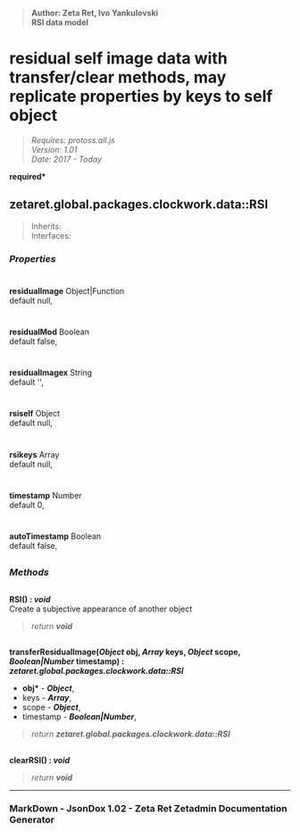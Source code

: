 > __Author: Zeta Ret, Ivo Yankulovski__  
> __RSI data model__  
# residual self image data with transfer/clear methods, may replicate properties by keys to self object  
> *Requires: protoss.all.js*  
> *Version: 1.01*  
> *Date: 2017 - Today*  

__required*__

## zetaret.global.packages.clockwork.data::RSI  
> Inherits:   
> Interfaces:   

### *Properties*  

#
__residualImage__ Object|Function  
default null,   

#
__residualMod__ Boolean  
default false,   

#
__residualImagex__ String  
default '',   

#
__rsiself__ Object  
default null,   

#
__rsikeys__ Array  
default null,   

#
__timestamp__ Number  
default 0,   

#
__autoTimestamp__ Boolean  
default false,   


##
### *Methods*  

##
__RSI() : *void*__  
Create a subjective appearance of another object  
> *return __void__*  

##
__transferResidualImage(*Object* obj, *Array* keys, *Object* scope, *Boolean|Number* timestamp) : *zetaret.global.packages.clockwork.data::RSI*__  
  
- __obj*__ - __*Object*__,   
- keys - __*Array*__,   
- scope - __*Object*__,   
- timestamp - __*Boolean|Number*__,   
> *return __zetaret.global.packages.clockwork.data::RSI__*  

##
__clearRSI() : *void*__  
  
> *return __void__*  

---
### MarkDown - JsonDox 1.02 - Zeta Ret Zetadmin Documentation Generator
